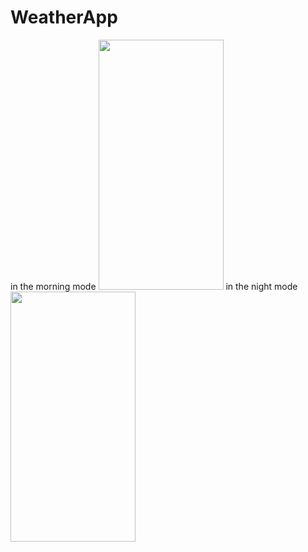 # WeatherApp
<tr>
<th> in the morning mode </th>
<td><img src="https://user-images.githubusercontent.com/47791578/138097226-13841d1c-4969-45f6-9541-37cf6b28184f.jpeg" width="200" height="400"></td>
<th>in the night mode</th>
<td><img src="https://user-images.githubusercontent.com/47791578/138097307-ff8482c8-0c95-4397-9abb-fb19caa44af6.jpeg" width="200" height="400"></td>
</tr>
